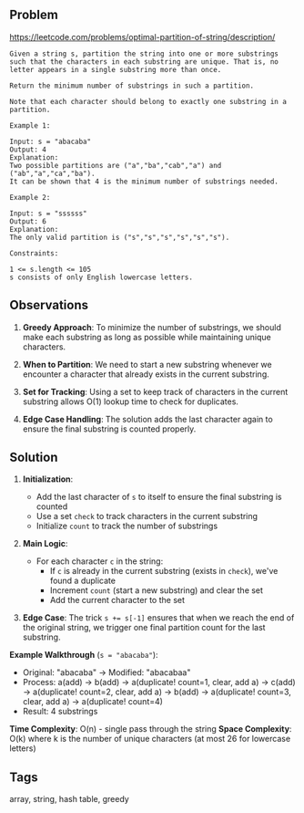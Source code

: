 ## Problem

https://leetcode.com/problems/optimal-partition-of-string/description/

```
Given a string s, partition the string into one or more substrings such that the characters in each substring are unique. That is, no letter appears in a single substring more than once.

Return the minimum number of substrings in such a partition.

Note that each character should belong to exactly one substring in a partition.

Example 1:

Input: s = "abacaba"
Output: 4
Explanation:
Two possible partitions are ("a","ba","cab","a") and ("ab","a","ca","ba").
It can be shown that 4 is the minimum number of substrings needed.

Example 2:

Input: s = "ssssss"
Output: 6
Explanation:
The only valid partition is ("s","s","s","s","s","s").

Constraints:

1 <= s.length <= 105
s consists of only English lowercase letters.
```

## Observations

1. **Greedy Approach**: To minimize the number of substrings, we should make each substring as long as possible while maintaining unique characters.

2. **When to Partition**: We need to start a new substring whenever we encounter a character that already exists in the current substring.

3. **Set for Tracking**: Using a set to keep track of characters in the current substring allows O(1) lookup time to check for duplicates.

4. **Edge Case Handling**: The solution adds the last character again to ensure the final substring is counted properly.

## Solution

1. **Initialization**: 
   - Add the last character of `s` to itself to ensure the final substring is counted
   - Use a set `check` to track characters in the current substring
   - Initialize `count` to track the number of substrings

2. **Main Logic**:
   - For each character `c` in the string:
     - If `c` is already in the current substring (exists in `check`), we've found a duplicate
     - Increment `count` (start a new substring) and clear the set
     - Add the current character to the set

3. **Edge Case**: The trick `s += s[-1]` ensures that when we reach the end of the original string, we trigger one final partition count for the last substring.

**Example Walkthrough** (`s = "abacaba"`):
- Original: "abacaba" → Modified: "abacabaa"
- Process: a(add) → b(add) → a(duplicate! count=1, clear, add a) → c(add) → a(duplicate! count=2, clear, add a) → b(add) → a(duplicate! count=3, clear, add a) → a(duplicate! count=4)
- Result: 4 substrings

**Time Complexity**: O(n) - single pass through the string
**Space Complexity**: O(k) where k is the number of unique characters (at most 26 for lowercase letters)

## Tags

array, string, hash table, greedy